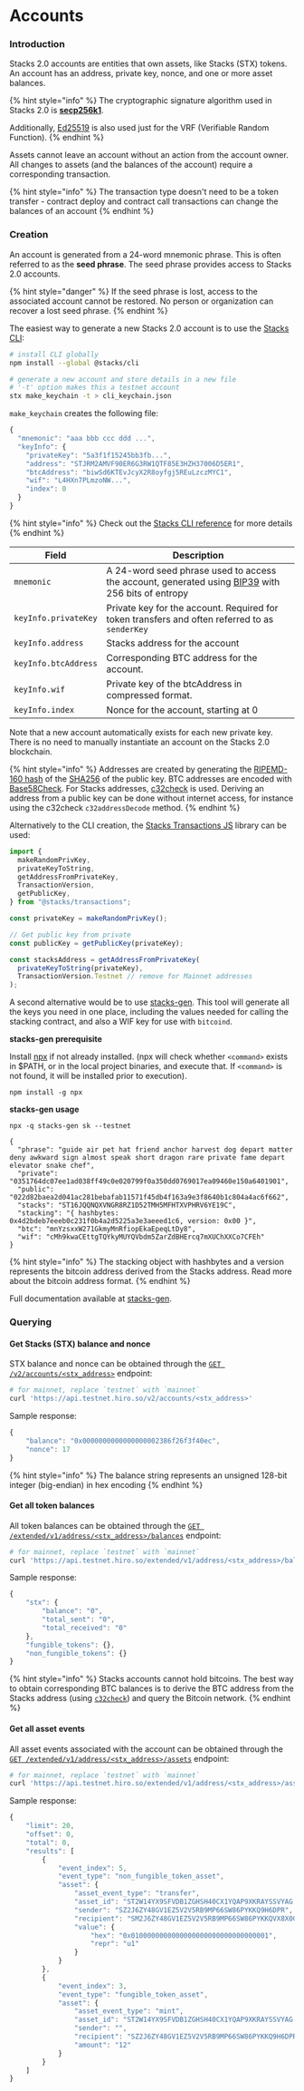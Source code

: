 # Accounts

### Introduction

Stacks 2.0 accounts are entities that own assets, like Stacks (STX) tokens. An account has an address, private key, nonce, and one or more asset balances.

{% hint style="info" %}
The cryptographic signature algorithm used in Stacks 2.0 is [**secp256k1**](https://en.bitcoinwiki.org/wiki/Secp256k1).

Additionally, [Ed25519](https://ed25519.cr.yp.to/) is also used just for the VRF (Verifiable Random Function).
{% endhint %}

Assets cannot leave an account without an action from the account owner. All changes to assets (and the balances of the account) require a corresponding transaction.

{% hint style="info" %}
The transaction type doesn't need to be a token transfer - contract deploy and contract call transactions can change the balances of an account
{% endhint %}

### Creation

An account is generated from a 24-word mnemonic phrase. This is often referred to as the **seed phrase**. The seed phrase provides access to Stacks 2.0 accounts.

{% hint style="danger" %}
If the seed phrase is lost, access to the associated account cannot be restored. No person or organization can recover a lost seed phrase.
{% endhint %}

The easiest way to generate a new Stacks 2.0 account is to use the [Stacks CLI](https://github.com/hirosystems/stacks.js/tree/master/packages/cli):

```bash
# install CLI globally
npm install --global @stacks/cli

# generate a new account and store details in a new file
# '-t' option makes this a testnet account
stx make_keychain -t > cli_keychain.json
```

`make_keychain` creates the following file:

```js
{
  "mnemonic": "aaa bbb ccc ddd ...",
  "keyInfo": {
    "privateKey": "5a3f1f15245bb3fb...",
    "address": "STJRM2AMVF90ER6G3RW1QTF85E3HZH37006D5ER1",
    "btcAddress": "biwSd6KTEvJcyX2R8oyfgj5REuLzczMYC1",
    "wif": "L4HXn7PLmzoNW...",
    "index": 0
  }
}
```

{% hint style="info" %}
Check out the [Stacks CLI reference](https://docs.hiro.so/references/stacks-cli) for more details
{% endhint %}

| Field                | Description                                                                                                                                                        |
| -------------------- | ------------------------------------------------------------------------------------------------------------------------------------------------------------------ |
| `mnemonic`           | A 24-word seed phrase used to access the account, generated using [BIP39](https://github.com/bitcoin/bips/blob/master/bip-0039.mediawiki) with 256 bits of entropy |
| `keyInfo.privateKey` | Private key for the account. Required for token transfers and often referred to as `senderKey`                                                                     |
| `keyInfo.address`    | Stacks address for the account                                                                                                                                     |
| `keyInfo.btcAddress` | Corresponding BTC address for the account.                                                                                                                         |
| `keyInfo.wif`        | Private key of the btcAddress in compressed format.                                                                                                                |
| `keyInfo.index`      | Nonce for the account, starting at 0                                                                                                                               |

Note that a new account automatically exists for each new private key. There is no need to manually instantiate an account on the Stacks 2.0 blockchain.

{% hint style="info" %}
Addresses are created by generating the [RIPEMD-160 hash](https://en.wikipedia.org/wiki/RIPEMD#RIPEMD-160\_hashes) of the [SHA256](https://en.bitcoinwiki.org/wiki/SHA-256) of the public key. BTC addresses are encoded with [Base58Check](https://en.bitcoin.it/wiki/Base58Check\_encoding). For Stacks addresses, [c32check](https://github.com/stacks-network/c32check) is used. Deriving an address from a public key can be done without internet access, for instance using the c32check `c32addressDecode` method.
{% endhint %}

Alternatively to the CLI creation, the [Stacks Transactions JS](https://github.com/hirosystems/stacks.js/tree/master/packages/transactions) library can be used:

```js
import {
  makeRandomPrivKey,
  privateKeyToString,
  getAddressFromPrivateKey,
  TransactionVersion,
  getPublicKey,
} from "@stacks/transactions";

const privateKey = makeRandomPrivKey();

// Get public key from private
const publicKey = getPublicKey(privateKey);

const stacksAddress = getAddressFromPrivateKey(
  privateKeyToString(privateKey),
  TransactionVersion.Testnet // remove for Mainnet addresses
);
```

A second alternative would be to use [stacks-gen](https://github.com/psq/stacks-gen). This tool will generate all the keys you need in one place, including the values needed for calling the stacking contract, and also a WIF key for use with `bitcoind`.

**stacks-gen prerequisite**

Install [npx](https://github.com/npm/npx) if not already installed. (npx will check whether `<command>` exists in $PATH, or in the local project binaries, and execute that. If `<command>` is not found, it will be installed prior to execution).

```
npm install -g npx
```

**stacks-gen usage**

```
npx -q stacks-gen sk --testnet

{
  "phrase": "guide air pet hat friend anchor harvest dog depart matter deny awkward sign almost speak short dragon rare private fame depart elevator snake chef",
  "private": "0351764dc07ee1ad038ff49c0e020799f0a350dd0769017ea09460e150a6401901",
  "public": "022d82baea2d041ac281bebafab11571f45db4f163a9e3f8640b1c804a4ac6f662",
  "stacks": "ST16JQQNQXVNGR8RZ1D52TMH5MFHTXVPHRV6YE19C",
  "stacking": "{ hashbytes: 0x4d2bdeb7eeeb0c231f0b4a2d5225a3e3aeeed1c6, version: 0x00 }",
  "btc": "mnYzsxxW271GkmyMnRfiopEkaEpeqLtDy8",
  "wif": "cMh9kwaCEttgTQYkyMUYQVbdm5ZarZdBHErcq7mXUChXXCo7CFEh"
}
```

{% hint style="info" %}
The stacking object with hashbytes and a version represents the bitcoin address derived from the Stacks address. Read more about the bitcoin address format.
{% endhint %}

Full documentation available at [stacks-gen](https://github.com/psq/stacks-gen).

### Querying

#### Get Stacks (STX) balance and nonce

STX balance and nonce can be obtained through the [`GET /v2/accounts/<stx_address>`](https://docs.hiro.so/api#operation/get\_account\_info) endpoint:

```bash
# for mainnet, replace `testnet` with `mainnet`
curl 'https://api.testnet.hiro.so/v2/accounts/<stx_address>'
```

Sample response:

```js
{
    "balance": "0x0000000000000000002386f26f3f40ec",
    "nonce": 17
}
```

{% hint style="info" %}
The balance string represents an unsigned 128-bit integer (big-endian) in hex encoding
{% endhint %}

#### Get all token balances

All token balances can be obtained through the [`GET /extended/v1/address/<stx_address>/balances`](https://docs.hiro.so/api#operation/get\_account\_balance) endpoint:

```bash
# for mainnet, replace `testnet` with `mainnet`
curl 'https://api.testnet.hiro.so/extended/v1/address/<stx_address>/balances'
```

Sample response:

```js
{
    "stx": {
        "balance": "0",
        "total_sent": "0",
        "total_received": "0"
    },
    "fungible_tokens": {},
    "non_fungible_tokens": {}
}
```

{% hint style="info" %}
Stacks accounts cannot hold bitcoins. The best way to obtain corresponding BTC balances is to derive the BTC address from the Stacks address (using [`c32check`](https://github.com/stacks-network/c32check#c32tob58-b58toc32)) and query the Bitcoin network.
{% endhint %}

#### Get all asset events

All asset events associated with the account can be obtained through the [`GET /extended/v1/address/<stx_address>/assets`](https://docs.hiro.so/api#operation/get\_account\_balance) endpoint:

```bash
# for mainnet, replace `testnet` with `mainnet`
curl 'https://api.testnet.hiro.so/extended/v1/address/<stx_address>/assets'
```

Sample response:

```js
{
    "limit": 20,
    "offset": 0,
    "total": 0,
    "results": [
        {
            "event_index": 5,
            "event_type": "non_fungible_token_asset",
            "asset": {
                "asset_event_type": "transfer",
                "asset_id": "ST2W14YX9SFVDB1ZGHSH40CX1YQAP9XKRAYSSVYAG.hello_world::hello-nft",
                "sender": "SZ2J6ZY48GV1EZ5V2V5RB9MP66SW86PYKKQ9H6DPR",
                "recipient": "SM2J6ZY48GV1EZ5V2V5RB9MP66SW86PYKKQVX8X0G",
                "value": {
                    "hex": "0x0100000000000000000000000000000001",
                    "repr": "u1"
                }
            }
        },
        {
            "event_index": 3,
            "event_type": "fungible_token_asset",
            "asset": {
                "asset_event_type": "mint",
                "asset_id": "ST2W14YX9SFVDB1ZGHSH40CX1YQAP9XKRAYSSVYAG.hello_world::novel-token-19",
                "sender": "",
                "recipient": "SZ2J6ZY48GV1EZ5V2V5RB9MP66SW86PYKKQ9H6DPR",
                "amount": "12"
            }
        }
    ]
}
```
